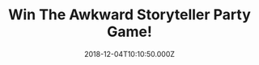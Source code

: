 ---
campaign-uuid: "c-3fcbaf41-a796-46ed-bf07-7662c4bc3919"
type: "Competition"
category: "Gifts"
date: "2018-12-04T10:10:50.000Z"
end-date: "2019-01-04T23:59:00.000Z"
disable-form: false
is_promoted: false
has_entry_page: true
title: "Win The Awkward Storyteller Party Game!"
competition-description: "<p>This is a party game. It’s all about fun and having a\
  \ great time with your friends and family. But, if you want to make The Awkward\
  \ Storyteller a competitive game… you can keep score! We are giving away one of\
  \ the most enjoyable games for you to have the best time with your loved ones!</p>\r\
  \n<p>Does it sound like the best plan for the weekend? Click below for a chance\
  \ to win!</p>"
hero-header: "Win The Awkward Storyteller Party Game!"
terms-confirmation: "N/A"
banner-img: "https://assets.expresslyapp.com/asset-5bfa4758-8269-431b-b80a-437dae1040f6.jpg"
logo-left-href: "http://club.expressly.io"
logo-left-image: "https://assets.expresslyapp.com/asset-f7c34b26-523b-4e9b-887d-d613ec2de141.jpg"
logo-left-title: "Expressly Club"
bg-image-hero: "https://assets.expresslyapp.com/asset-d0f4016a-86de-4957-ad3f-2090012ae944.jpg"
bg-image-first: "https://assets.expresslyapp.com/asset-fcc1a290-3433-488b-8893-1ac2a8233f74.jpg"
section1-content: "<p>The Awkward Storyteller is a straightforward party game for\
  \ 4 to 11 players aged 16 and up. The format is certain to get participants smiling,\
  \ interacting and thinking up original twists and plot lines for their story, which\
  \ they make up as they go along, for the entertainment of the other players and\
  \ anyone else who is listening.</p>\r\n<p>Party game for families, teens and adults.\
  \ Perfect for a family get-together. Enter the form below for a chance to win and\
  \ get ready to spend quality time with your best people now! Good luck!</p>"
entry-title: "Win The Awkward Storyteller Party Game!"
entry-content: "Enter the draw to win  The Awkward Storyteller Party Game before 23:59\
  \ on 4th of January 2019."
has-winner: false
prize-description: "The Awkward Storyteller Party Game!"
special-conditions: "Multiple entries are allowed up to one every day.\r\nThis competition\
  \ is also available on: https://aaa.nme.com/competitions/little-awkward-storyteller-party-game-giveaway"
country-restrictions:
- "GB"
---